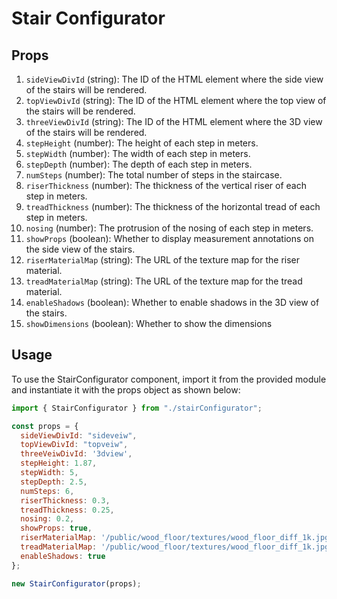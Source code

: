 # Stair Configurator

## Props

1. `sideViewDivId` (string): The ID of the HTML element where the side view of the stairs will be rendered.
2. `topViewDivId` (string): The ID of the HTML element where the top view of the stairs will be rendered.
3. `threeViewDivId` (string): The ID of the HTML element where the 3D view of the stairs will be rendered.
4. `stepHeight` (number): The height of each step in meters.
5. `stepWidth` (number): The width of each step in meters.
6. `stepDepth` (number): The depth of each step in meters.
7. `numSteps` (number): The total number of steps in the staircase.
8. `riserThickness` (number): The thickness of the vertical riser of each step in meters.
9. `treadThickness` (number): The thickness of the horizontal tread of each step in meters.
10. `nosing` (number): The protrusion of the nosing of each step in meters.
11. `showProps` (boolean): Whether to display measurement annotations on the side view of the stairs.
12. `riserMaterialMap` (string): The URL of the texture map for the riser material.
13. `treadMaterialMap` (string): The URL of the texture map for the tread material.
14. `enableShadows` (boolean): Whether to enable shadows in the 3D view of the stairs.
15. `showDimensions` (boolean): Whether to show the dimensions

## Usage

To use the StairConfigurator component, import it from the provided module and instantiate it with the props object as shown below:

```javascript
import { StairConfigurator } from "./stairConfigurator";

const props = {
  sideViewDivId: "sideveiw",
  topViewDivId: "topveiw",
  threeVeiwDivId: '3dview',
  stepHeight: 1.87,
  stepWidth: 5,
  stepDepth: 2.5,
  numSteps: 6,
  riserThickness: 0.3,
  treadThickness: 0.25,
  nosing: 0.2,
  showProps: true,
  riserMaterialMap: '/public/wood_floor/textures/wood_floor_diff_1k.jpg',
  treadMaterialMap: '/public/wood_floor/textures/wood_floor_diff_1k.jpg',
  enableShadows: true
}; 

new StairConfigurator(props);
